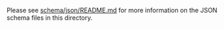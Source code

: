 Please see [schema/json/README.md](../../../schema/json/README.md) for more information on the JSON schema files in this directory.